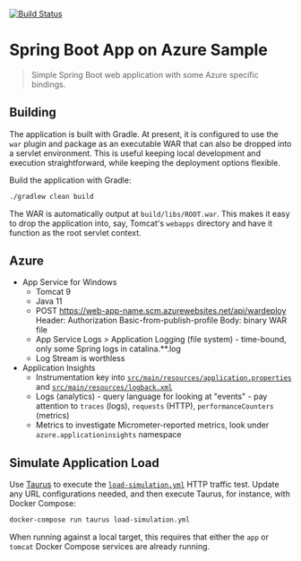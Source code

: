 [![Build Status](https://dev.azure.com/marcdenning/spring-app-sample/_apis/build/status/kenobi883.spring-app-sample-az?branchName=main)](https://dev.azure.com/marcdenning/spring-app-sample/_build/latest?definitionId=1&branchName=main)

# Spring Boot App on Azure Sample

> Simple Spring Boot web application with some Azure specific bindings.

## Building

The application is built with Gradle. At present, it is configured to use the `war` plugin and package as an executable WAR that can also be dropped into a servlet environment.
This is useful keeping local development and execution straightforward, while keeping the deployment options flexible.

Build the application with Gradle:

```bash
./gradlew clean build
```

The WAR is automatically output at `build/libs/ROOT.war`.
This makes it easy to drop the application into, say, Tomcat's `webapps` directory and have it function as the root servlet context.

## Azure

* App Service for Windows
  - Tomcat 9
  - Java 11
  - POST https://web-app-name.scm.azurewebsites.net/api/wardeploy
    Header: Authorization Basic-from-publish-profile
    Body: binary WAR file
  - App Service Logs > Application Logging (file system) - time-bound, only some Spring logs in catalina.**.log
  - Log Stream is worthless
* Application Insights
  - Instrumentation key into [`src/main/resources/application.properties`](/src/main/resources/application.properties) and [`src/main/resources/logback.xml`](/src/main/resources/logback.xml)
  - Logs (analytics) - query language for looking at "events" - pay attention to `traces` (logs), `requests` (HTTP), `performanceCounters` (metrics)
  - Metrics to investigate Micrometer-reported metrics, look under `azure.applicationinsights` namespace

## Simulate Application Load

Use [Taurus](https://gettaurus.org/) to execute the [`load-simulation.yml`](/load-simulation.yml) HTTP traffic test.
Update any URL configurations needed, and then execute Taurus, for instance, with Docker Compose:

```bash
docker-compose run taurus load-simulation.yml
```

When running against a local target, this requires that either the `app` or `tomcat` Docker Compose services are already running.
